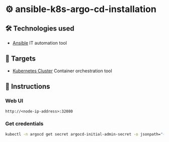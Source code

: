 # ⚙️ ansible-k8s-argo-cd-installation

## 🛠️ Technologies used
- [Ansible](https://www.ansible.com/) IT automation tool

## 🎯 Targets
- [Kubernetes Cluster](https://kubernetes.io/) Container orchestration tool

## 📃 Instructions

### Web UI

```
http://<node-ip-address>:32080
```

### Get credentials

```bash
kubectl -n argocd get secret argocd-initial-admin-secret -o jsonpath="{.data.password}" | base64 -d
```